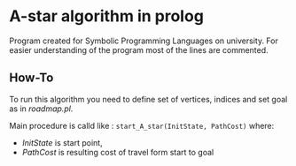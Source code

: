 # A-star algorithm in prolog

Program created for Symbolic Programming Languages on university. For easier understanding of the program most of the lines are commented.

## How-To

To run this algorithm you need to define set of vertices, indices and set goal as in *roadmap.pl*.

Main procedure is calld like : ``start_A_star(InitState, PathCost)``
where:
- *InitState* is start point,
- *PathCost* is resulting cost of travel form start to goal
